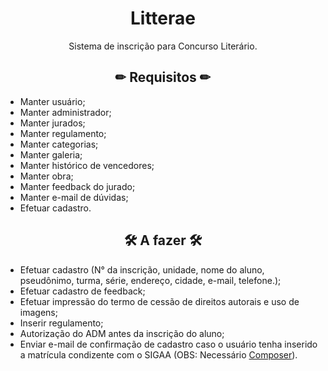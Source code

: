 <h1 align="center"> Litterae </h1>
<center> Sistema de inscrição para Concurso Literário. </center>

<h2 align="center"> ✏ Requisitos ✏ </h2>

- Manter usuário;
- Manter administrador;
- Manter jurados;
- Manter regulamento;
- Manter categorias;
- Manter galeria;
- Manter histórico de vencedores;
- Manter obra;
- Manter feedback do jurado;
- Manter e-mail de dúvidas;
- Efetuar cadastro.

<h2 align="center"> 🛠 A fazer 🛠 </h2>

- Efetuar cadastro (N° da inscrição, unidade, nome do aluno, pseudônimo, turma, série, endereço, cidade, e-mail, telefone.);
- Efetuar cadastro de feedback;
- Efetuar impressão do termo de cessão de direitos autorais e uso de imagens;
- Inserir regulamento;
- Autorização do ADM antes da inscrição do aluno;
- Enviar e-mail de confirmação de cadastro caso o usuário tenha inserido a matrícula condizente com o SIGAA (OBS: Necessário <a href="https://getcomposer.org/download/">Composer</a>).
